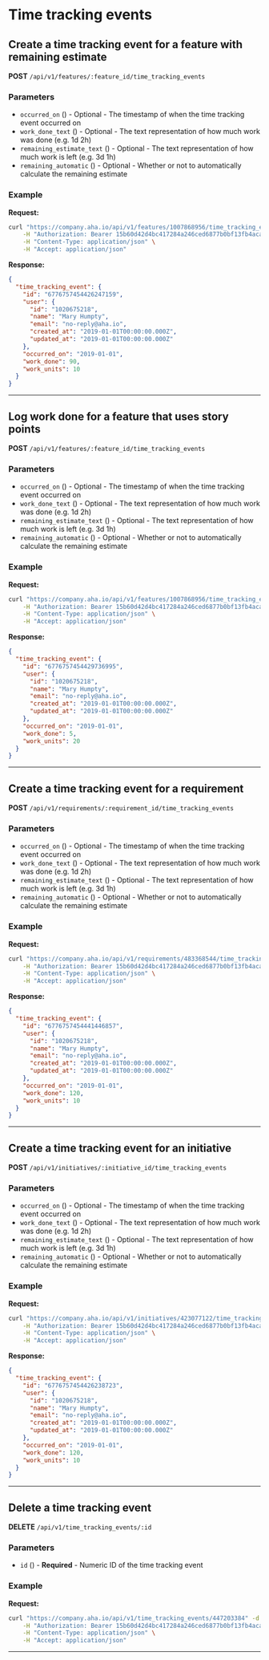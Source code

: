 # Time tracking events

## Create a time tracking event for a feature with remaining estimate

**POST** `/api/v1/features/:feature_id/time_tracking_events`

### Parameters
- `occurred_on` () - Optional - The timestamp of when the time tracking event occurred on
- `work_done_text` () - Optional - The text representation of how much work was done (e.g. 1d 2h)
- `remaining_estimate_text` () - Optional - The text representation of how much work is left (e.g. 3d 1h)
- `remaining_automatic` () - Optional - Whether or not to automatically calculate the remaining estimate

### Example
**Request:**
```bash
curl "https://company.aha.io/api/v1/features/1007868956/time_tracking_events" -d '{"time_tracking_event":{"user_id":689956296,"work_done_text":"1h 30min","remaining_estimate_text":"2h"}}' -X POST \
	-H "Authorization: Bearer 15b60d42d4bc417284a246ced6877b0bf13fb4aca415f7b55f7006bc3694a8ab" \
	-H "Content-Type: application/json" \
	-H "Accept: application/json"
```

**Response:**
```json
{
  "time_tracking_event": {
    "id": "6776757454426247159",
    "user": {
      "id": "1020675218",
      "name": "Mary Humpty",
      "email": "no-reply@aha.io",
      "created_at": "2019-01-01T00:00:00.000Z",
      "updated_at": "2019-01-01T00:00:00.000Z"
    },
    "occurred_on": "2019-01-01",
    "work_done": 90,
    "work_units": 10
  }
}
```

---

## Log work done for a feature that uses story points

**POST** `/api/v1/features/:feature_id/time_tracking_events`

### Parameters
- `occurred_on` () - Optional - The timestamp of when the time tracking event occurred on
- `work_done_text` () - Optional - The text representation of how much work was done (e.g. 1d 2h)
- `remaining_estimate_text` () - Optional - The text representation of how much work is left (e.g. 3d 1h)
- `remaining_automatic` () - Optional - Whether or not to automatically calculate the remaining estimate

### Example
**Request:**
```bash
curl "https://company.aha.io/api/v1/features/1007868956/time_tracking_events" -d '{"time_tracking_event":{"user_id":689956296,"work_done_text":"5p","remaining_estimate_text":"20p"}}' -X POST \
	-H "Authorization: Bearer 15b60d42d4bc417284a246ced6877b0bf13fb4aca415f7b55f7006bc3694a8ab" \
	-H "Content-Type: application/json" \
	-H "Accept: application/json"
```

**Response:**
```json
{
  "time_tracking_event": {
    "id": "6776757454429736995",
    "user": {
      "id": "1020675218",
      "name": "Mary Humpty",
      "email": "no-reply@aha.io",
      "created_at": "2019-01-01T00:00:00.000Z",
      "updated_at": "2019-01-01T00:00:00.000Z"
    },
    "occurred_on": "2019-01-01",
    "work_done": 5,
    "work_units": 20
  }
}
```

---

## Create a time tracking event for a requirement

**POST** `/api/v1/requirements/:requirement_id/time_tracking_events`

### Parameters
- `occurred_on` () - Optional - The timestamp of when the time tracking event occurred on
- `work_done_text` () - Optional - The text representation of how much work was done (e.g. 1d 2h)
- `remaining_estimate_text` () - Optional - The text representation of how much work is left (e.g. 3d 1h)
- `remaining_automatic` () - Optional - Whether or not to automatically calculate the remaining estimate

### Example
**Request:**
```bash
curl "https://company.aha.io/api/v1/requirements/483368544/time_tracking_events" -d '{"time_tracking_event":{"user_id":689956296,"work_done_text":"2h"}}' -X POST \
	-H "Authorization: Bearer 15b60d42d4bc417284a246ced6877b0bf13fb4aca415f7b55f7006bc3694a8ab" \
	-H "Content-Type: application/json" \
	-H "Accept: application/json"
```

**Response:**
```json
{
  "time_tracking_event": {
    "id": "6776757454441446857",
    "user": {
      "id": "1020675218",
      "name": "Mary Humpty",
      "email": "no-reply@aha.io",
      "created_at": "2019-01-01T00:00:00.000Z",
      "updated_at": "2019-01-01T00:00:00.000Z"
    },
    "occurred_on": "2019-01-01",
    "work_done": 120,
    "work_units": 10
  }
}
```

---

## Create a time tracking event for an initiative

**POST** `/api/v1/initiatives/:initiative_id/time_tracking_events`

### Parameters
- `occurred_on` () - Optional - The timestamp of when the time tracking event occurred on
- `work_done_text` () - Optional - The text representation of how much work was done (e.g. 1d 2h)
- `remaining_estimate_text` () - Optional - The text representation of how much work is left (e.g. 3d 1h)
- `remaining_automatic` () - Optional - Whether or not to automatically calculate the remaining estimate

### Example
**Request:**
```bash
curl "https://company.aha.io/api/v1/initiatives/423077122/time_tracking_events" -d '{"time_tracking_event":{"user_id":689956296,"work_done_text":"2h"}}' -X POST \
	-H "Authorization: Bearer 15b60d42d4bc417284a246ced6877b0bf13fb4aca415f7b55f7006bc3694a8ab" \
	-H "Content-Type: application/json" \
	-H "Accept: application/json"
```

**Response:**
```json
{
  "time_tracking_event": {
    "id": "6776757454426238723",
    "user": {
      "id": "1020675218",
      "name": "Mary Humpty",
      "email": "no-reply@aha.io",
      "created_at": "2019-01-01T00:00:00.000Z",
      "updated_at": "2019-01-01T00:00:00.000Z"
    },
    "occurred_on": "2019-01-01",
    "work_done": 120,
    "work_units": 10
  }
}
```

---

## Delete a time tracking event

**DELETE** `/api/v1/time_tracking_events/:id`

### Parameters
- `id` () - **Required** - Numeric ID of the time tracking event

### Example
**Request:**
```bash
curl "https://company.aha.io/api/v1/time_tracking_events/447203384" -d '' -X DELETE \
	-H "Authorization: Bearer 15b60d42d4bc417284a246ced6877b0bf13fb4aca415f7b55f7006bc3694a8ab" \
	-H "Content-Type: application/json" \
	-H "Accept: application/json"
```

---

